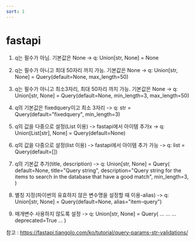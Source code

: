 ```yaml
---
sort: 1
---
```


# fastapi

1. q는 필수가 아님. 기본값은 None
-> q: Union[str, None] = None 

2. q는 필수가 아니고 최대 50자리 까지 가능. 기본값은 None
-> q: Union[str, None] = Query(default=None, max_length=50)

3. q는 필수가 아니고 최소3자리, 최대 50자리 까지 가능. 기본값은 None
-> q: Union[str, None] = Query(default=None, min_length=3, max_length=50)

4. q의 기본값은 fixedquery이고 최소 3자리
-> q: str = Query(default="fixedquery", min_length=3)

5. q의 값을 다중으로 설정(List 이용) -> fastapi에서 아이템 추가x
-> q: Union[List[str], None] = Query(default=None)

6. q의 값을 다중으로 설정(list 이용) -> fastapi에서 아이템 추가 가능
-> q: list = Query(default=[])

7. q의 기본값 추가(title, description)
-> q: Union[str, None] = Query(
        default=None,
        title="Query string",
        description="Query string for the items to search in the database that have a good match",
        min_length=3,
    )

8. 별칭 지정(파이썬의 유효하지 않은 변수명을 설정할 때 이용-alias)
-> q: Union[str, None] = Query(default=None, alias="item-query")

9. 매개변수 사용하지 않도록 설정
-> q: Union[str, None] = Query(
        ... 
        ... 
        ...
        deprecated=True
        ...
    )

참고 : https://fastapi.tiangolo.com/ko/tutorial/query-params-str-validations/
```
